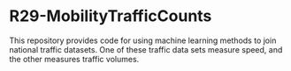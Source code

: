 # R29-MobilityTrafficCounts
This repository provides code for using machine learning methods to join national traffic datasets. One of these traffic data sets measure speed, and the other measures traffic volumes. 
